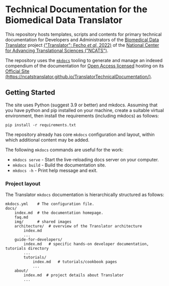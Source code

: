 # Technical Documentation for the Biomedical Data Translator

This repository hosts templates, scripts and contents for primary technical documentation for Developers and Administrators of the [Biomedical Data Translator](https://ncats.nih.gov/translator) project [("Translator"; Fecho _et al,_ 2022)](https://ascpt.onlinelibrary.wiley.com/doi/10.1111/cts.13301) of the [National Center for Advancing Translational Sciences ("NCATS")](https://ncats.nih.gov).

The repository uses the [`mkdocs`](https://www.mkdocs.org/) tooling to generate and manage an indexed compendium of the documentation for [Open Access licensed](LICENSE) hosting on its [Official Site (https://ncatstranslator.github.io/TranslatorTechnicalDocumentation/)](https://ncatstranslator.github.io/TranslatorTechnicalDocumentation/).

## Getting Started

The site uses Python (suggest 3.9 or better) and mkdocs. Assuming that you have python and pip installed on your machine, create a suitable virtual environment, then install the requirements (including mkdocs) as follows:

```shell
pip install -r requirements.txt
```

The repository already has core `mkdocs` configuration and layout, within which additional content may be added. 

The following `mkdocs` commands are useful for the work:

* `mkdocs serve` - Start the live-reloading docs server on your computer.
* `mkdocs build` - Build the documentation site.
* `mkdocs -h` - Print help message and exit.

### Project layout

The Translator `mkdocs` documentation is hierarchically structured as follows:

    mkdocs.yml    # The configuration file.
    docs/
        index.md  # the documentation homepage.
        faq.md
        img/      # shared images
        architecture/  # overview of the Translator architecture
            index.md
            ...
        guide-for-developers/
            index.md   # specific hands-on developer documentation, tutorials directory
            ...
            tutorials/
                index.md   # tutorials/cookbook pages
                ...
        about/
            index.md  # project details about Translator
            ...
